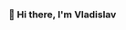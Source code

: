 ### 👋 Hi there, I'm Vladislav
<!--
**v324s/v324s** is a ✨ _special_ ✨ repository because its `README.md` (this file) appears on your GitHub profile.

Here are some ideas to get you started:

- 🔭 I’m currently working on ...
- 🌱 I’m currently learning ...
- 👯 I’m looking to collaborate on ...
- 🤔 I’m looking for help with ...
- 💬 Ask me about ...
- 📫 How to reach me: ...
- 😄 Pronouns: ...
- ⚡ Fun fact: ...
[![trophy](https://github-profile-trophy.vercel.app/?username=v324s)](https://github.com/ryo-ma/github-profile-trophy)
[![GitHub Streak](https://github-readme-streak-stats.herokuapp.com/?user=v324s)](https://git.io/streak-stats)

[![Typing SVG](https://readme-typing-svg.herokuapp.com?color=%2336BCF7&lines=very+wont+in+IT)](https://git.io/typing-svg)

[![Top Langs](https://github-readme-stats.vercel.app/api/top-langs/?username=v324s&layout=compact)](https://github.com/anuraghazra/github-readme-stats)
[![Anurag's GitHub stats](https://github-readme-stats.vercel.app/api?username=v324s)](https://github.com/anuraghazra/github-readme-stats)-->
